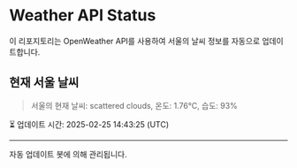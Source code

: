 
# Weather API Status

이 리포지토리는 OpenWeather API를 사용하여 서울의 날씨 정보를 자동으로 업데이트합니다.

## 현재 서울 날씨
> 서울의 현재 날씨: scattered clouds, 온도: 1.76°C, 습도: 93%

⏳ 업데이트 시간: 2025-02-25 14:43:25 (UTC)

---
자동 업데이트 봇에 의해 관리됩니다.
